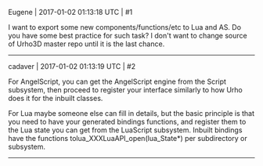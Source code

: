 Eugene | 2017-01-02 01:13:18 UTC | #1

I want to export some new components/functions/etc to Lua and AS.
Do you have some best practice for such task?
I don't want to change source of Urho3D master repo until it is the last chance.

-------------------------

cadaver | 2017-01-02 01:13:19 UTC | #2

For AngelScript, you can get the AngelScript engine from the Script subsystem, then proceed to register your interface similarly to how Urho does it for the inbuilt classes.

For Lua maybe someone else can fill in details, but the basic principle is that you need to have your generated bindings functions, and register them to the Lua state you can get from the LuaScript subsystem. Inbuilt bindings have the functions tolua_XXXLuaAPI_open(lua_State*) per subdirectory or subsystem.

-------------------------

